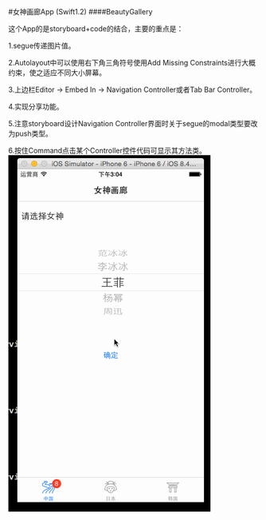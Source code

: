 #女神画廊App (Swift1.2)
####BeautyGallery

这个App的是storyboard+code的结合，主要的重点是：

1.segue传递图片值。

2.Autolayout中可以使用右下角三角符号使用Add Missing Constraints进行大概约束，使之适应不同大小屏幕。

3.上边栏Editor -> Embed In -> Navigation Controller或者Tab Bar Controller。

4.实现分享功能。 

5.注意storyboard设计Navigation Controller界面时关于segue的modal类型要改为push类型。

6.按住Command点击某个Controller控件代码可显示其方法类。
![](https://github.com/AbelSu131/BeautyGallery/blob/master/763083-20150901150500466-433169539.gif)
